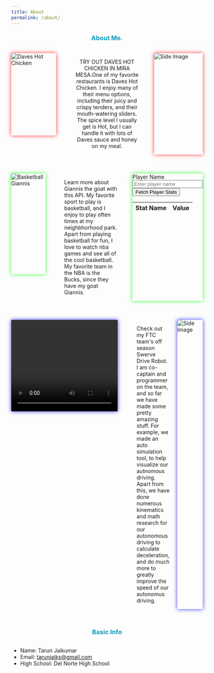```yaml
---
title: About
permalink: /about/
---
```


<div id="typewriter"></div>

<script>
  const text = "Learn a little about me :)";
  let index = 0;

  function type() {
    if (index < text.length) {
      document.getElementById('typewriter').innerHTML += text.charAt(index);
      index++;
      setTimeout(type, 100);
    }
  }

  type();
</script>







<h3>About Me.</h3>


<div class="hobby-container">
    <img src="{{site.baseurl}}/images/notebooks/foundation/DavesHotChicken.jpeg" alt="Daves Hot Chicken" class="main-image">
   <p class="daves-text">
            TRY OUT DAVES HOT CHICKEN IN MIRA MESA.One of my favorite restaurants is Daves Hot Chicken. I enjoy many of their menu options, including their juicy and crispy tenders, and their mouth-watering sliders. The spice level I usually get is Hot, but I can handle it with lots of Daves sauce and honey on my meal.
    </p>
    <img src="{{site.baseurl}}/images/notebooks/foundation/davesfood.jpeg" alt="Side Image" class="Side-image">
</div>







<div class="hobby-container">
    <img src="{{site.baseurl}}/images/notebooks/foundation/Basketball.jpeg" alt="Basketball Giannis" class="main-image2">
    <p class="basketball-text">
            Learn more about Giannis the goat with this API. My favorite sport to play is basketball, and I enjoy to play often times at my neighbhorhood park. Apart from playing basketball for fun, I love to watch nba games and see all of the cool basketball. My favorite team in the NBA is the Bucks, since they have my goat Giannis.
    </p>
    <div class="nbastats">
        <label for="playerName">Player Name</label>
        <input type="text" id="playerName" placeholder="Enter player name">
        <button id="fetchPlayerStats">Fetch Player Stats</button>
        <table id="playerStatsTable">
        <thead>
                <tr>
                    <th>Stat Name</th>
                    <th>Value</th>
                </tr>
            </thead>
            <tbody>
            </tbody>
        </table>
    </div>
</div>








<div class="hobby-container">
    <video src="{{site.baseurl}}/Videos/Robotics.mp4" width="280" height="240" controls class="video-class"></video>
   <p class="RTT-text">
            Check out my FTC team's off season Swerve Drive Robot. I am co-captain and programmer on the team, and so far we have made some pretty amazing stuff. For example, we made an auto simulation tool, to help visualize our autnomous driving. Apart from this, we have done numerous kinematics and math research for our autonomous driving to calculate deceleration, and do much more to greatly improve the speed of our autonomus driving. 
    </p>
    <img src="{{site.baseurl}}/images/notebooks/foundation/Ftcsimexample.png" alt="Side Image" class="Side-image3">
</div>




<h3>Basic Info</h3>



- Name: Tarun Jaikumar
- Email: tarunjaiks@gmail.com
- High School: Del Norte High School










<style>
    .hobby-container {
        display:grid;
        grid-template-columns: repeat(3,1fr);
        margin-bottom:50px;
    }

    .main-image {
        max-width: 500px;
        margin-bottom:50px;
        animation: moving-glow 2s infinite;
        margin-right:50px;
        
    }

    .main-image2{
        max-width: 500px;
        margin-bottom:70px;
         animation: moving-glow2 2s infinite;
        margin-right:50px;
    }

    .daves-text {
        position: relative;
        display: inline-block;
        text-align: center;
        max-width: 320px; 
    }

    .hobby-description {
        margin-bottom: 10px; 
    }

    .Side-image {
        display: block;
        margin-left: 40px;
        animation: moving-glow 2s infinite;
    }

    .Side-image3 {
        display: block;
        margin-left: 20px;
        animation: moving-glow3 2s infinite;
    }

    .video-class {
        animation: moving-glow3 2s infinite;
        margin-right:50px;
    }

    .nbastats{
         margin-left: 40px;
         animation: moving-glow2 2s infinite;
    }


    @keyframes moving-glow3 {
        0% {
            box-shadow: 0 0 10px rgba(0, 0, 255, 0.8);
        }
        50% {
            box-shadow: 0 0 30px rgba(0, 0, 255, 0.8);
        }
        100% {
            box-shadow: 0 0 10px rgba(0, 0, 255, 0.8);
        }
    }

    @keyframes moving-glow2 {
        0% {
            box-shadow: 0 0 10px rgba(0, 255, 0, 0.8)
        }
        50% {
             box-shadow: 0 0 30px rgba(0, 255, 0, 0.8)
        }
        100% {
            box-shadow: 0 0 10px rgba(0, 255, 0, 0.8)
        }
    }

    @keyframes moving-glow {
        0% {
            box-shadow: 0 0 10px rgba(255, 0, 0, 0.8);
        }
        50% {
            box-shadow: 0 0 30px rgba(255, 0, 0, 0.8);
        }
        100% {
            box-shadow: 0 0 10px rgba(255, 0, 0, 0.8);
        }
    }

   @keyframes bounce {
            0%, 20%, 50%, 80%, 100% {
                transform: translateY(0);
                color: #0D98BA; 
            }
            40% {
                transform: translateY(-5px); 
                color: #32cd32; 
            }
            60% {
                transform: translateY(-5px); /
                color: #32cd32; 
            }
    }
    h3 {
        text-align: center;
        margin: 20px 0; 
        margin-bottom:30px;
        color: #ff4500; 
        animation: bounce 2s infinite;
    }

</style>




<script>
        document.getElementById('fetchPlayerStats').addEventListener('click', () => {
            var playerName = document.getElementById('playerName').value;
            // var endpoint='https://api-nba-v1.p.rapidapi.com/players?name='+playerName;
            // endpoint="https://api-nba-v1.p.rapidapi.com/players/firstName/Alex";
            const endpoint = `http://b8c40s8.143.198.70.30.sslip.io/api/PlayerDataAdvancedPlayoffs/name/`+playerName;
            if (playerName) {
               fetch(endpoint, {
                    method: 'GET',
                    headers: {
                        // 'x-rapidapi-host': 'api-nba-v1.p.rapidapi.com',
                        // 'x-rapidapi-key': 'dbbcecd80emsh3f4c3a22ac2989ep17e836jsn8ae47631551a'
                    }
                })
                .then(response => response.json())
                .then(data => {
                    // console.log(data);
                    var maxAge=Number(data[0]['age']); // i iterate to get the maximum age to get the latest stats
                    var cur_stats=data[0];
                    for(let i=0;i<data.length;i++){
                        if(Number(data[i]['age'])>maxAge){
                            maxAge=data[i]['age'];
                            cur_stats=data[i];
                        }
                    }
                    console.log(maxAge);
                    console.log(cur_stats);
                    const tableBody = document.getElementById('playerStatsTable').getElementsByTagName('tbody')[0];
                    tableBody.innerHTML = '';
                    Object.entries(cur_stats).forEach(([key, value]) => {
                                const excludedStats = [
                                    'ftr', 'offensiveRBPercent', 'defensiveRBPercent', 'totalRBPercent', 
                                    'assistPercent', 'stealPercent', 'blockPercent', 'turnoverPercent', 
                                    'usagePercent', 'offensiveWS', 'defensiveWS', 'winShares', 
                                    'winSharesPer', 'offensiveBox', 'defensiveBox', 'box', 'vorp','games','minutesPlayed','per','tsPercent',
                                ];
                                if (excludedStats.includes(key)) return;

                                const row = tableBody.insertRow();
                                const cell1 = row.insertCell(0);
                                const cell2 = row.insertCell(1);
                                cell1.textContent = key; 
                                cell2.textContent = value;
                            });

                    })
                .catch(error => {
                    console.error('Error:', error);
                });
            } else {
                console.error('Please enter a player name.');
            }
        });
</script>





